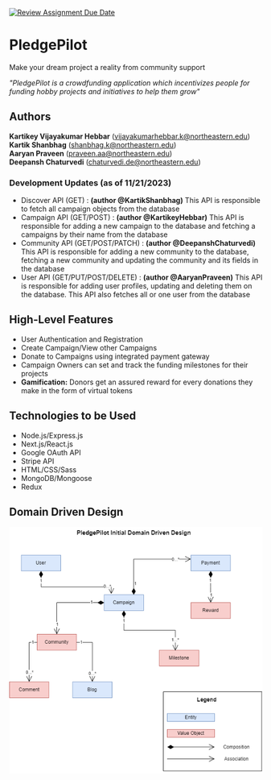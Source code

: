 [![Review Assignment Due Date](https://classroom.github.com/assets/deadline-readme-button-24ddc0f5d75046c5622901739e7c5dd533143b0c8e959d652212380cedb1ea36.svg)](https://classroom.github.com/a/OuSBNpwM)

# PledgePilot 
Make your dream project a reality from community support  

_"PledgePilot is a crowdfunding application which incentivizes people for funding hobby projects and initiatives to help them grow"_
## Authors  

**Kartikey Vijayakumar Hebbar**	(vijayakumarhebbar.k@northeastern.edu)  
**Kartik Shanbhag**	(shanbhag.k@northeastern.edu)  
**Aaryan Praveen** (praveen.aa@northeastern.edu)  
**Deepansh Chaturvedi**	(chaturvedi.de@northeastern.edu)  

### Development Updates (as of 11/21/2023)  
- Discover API (GET) : **(author @KartikShanbhag)** This API is responsible to fetch all campaign objects from the database  
- Campaign API (GET/POST) : **(author @KartikeyHebbar)** This API is responsible for adding a new campaign to the database and fetching a campaigns by their name from the database  
- Community API (GET/POST/PATCH) : **(author @DeepanshChaturvedi)** This API is responsible for adding a new community to the database, fetching a new community and updating the community and its fields in the database  
- User API (GET/PUT/POST/DELETE) : **(author @AaryanPraveen)** This API is responsible for adding user profiles, updating and deleting them on the database. This API also fetches all or one user from the database  

## High-Level Features

- User Authentication and Registration
- Create Campaign/View other Campaigns
- Donate to Campaigns using integrated payment gateway
- Campaign Owners can set and track the funding milestones for their projects
- **Gamification:** Donors get an assured reward for every donations they make in the form of virtual tokens

## Technologies to be Used

- Node.js/Express.js
- Next.js/React.js
- Google OAuth API
- Stripe API
- HTML/CSS/Sass
- MongoDB/Mongoose
- Redux

## Domain Driven Design  

![domain design](design/PledgePilot_Domain_Design.png)